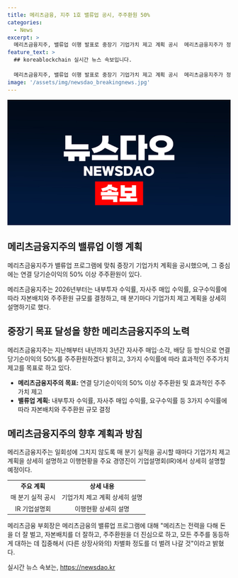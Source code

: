 ```yaml
---
title: 메리츠금융, 지주 1호 밸류업 공시, 주주환원 50%
categories:
  - News
excerpt: >
  메리츠금융지주, 밸류업 이행 발표로 중장기 기업가치 제고 계획 공시  메리츠금융지주가 정부의 기업 밸류업 프로그램에 발맞춰 중장기 기업가치 계획을 공시했다. 연결 당기순이익의 50% 이상 주주환원을 목표로 하며, 2026년부터는 3가지 수익률에 따라 자본배치와 주주환원 규모를 결정할 계획이다. 또한, 매분기 실적을 공시할 때마다 기업가치 제고 계획을 공개하고 이행현황을 상세하게 설명할 예정이다. 기업은 이러한 노력을 통해 주주가치를 증가시키고 차별화를 꾀할 것으로 기대된다.
feature_text: >
  ## koreablockchain 실시간 뉴스 속보입니다.

  메리츠금융지주, 밸류업 이행 발표로 중장기 기업가치 제고 계획 공시  메리츠금융지주가 정부의 기업 밸류업 프로그램에 발맞춰 중장기 기업가치 계획을 공시했다. 연결 당기순이익의 50% 이상 주주환원을 목표로 하며, 2026년부터는 3가지 수익률에 따라 자본배치와 주주환원 규모를 결정할 계획이다. 또한, 매분기 실적을 공시할 때마다 기업가치 제고 계획을 공개하고 이행현황을 상세하게 설명할 예정이다. 기업은 이러한 노력을 통해 주주가치를 증가시키고 차별화를 꾀할 것으로 기대된다.
image: '/assets/img/newsdao_breakingnews.jpg'
---
```


<p><img src="/assets/img/newsdao_breakingnews.jpg" alt="koreablockchain 속보" /></p>

<h2 data-ke-size="size26">메리츠금융지주의 밸류업 이행 계획</h2>

<p>메리츠금융지주가 밸류업 프로그램에 맞춰 중장기 기업가치 계획을 공시했으며, 그 중심에는 연결 당기순이익의 50% 이상 주주환원이 있다.</p>

<p data-ke-size="size16">메리츠금융지주는 2026년부터는 내부투자 수익률, 자사주 매입 수익률, 요구수익률에 따라 자본배치와 주주환원 규모를 결정하고, 매 분기마다 기업가치 제고 계획을 상세히 설명하기로 했다.</p>

<h2 data-ke-size="size24">중장기 목표 달성을 향한 메리츠금융지주의 노력</h2>

<p>메리츠금융지주는 지난해부터 내년까지 3년간 자사주 매입·소각, 배당 등 방식으로 연결 당기순이익의 50%를 주주환원하겠다 밝히고, 3가지 수익률에 따라 효과적인 주주가치 제고를 목표로 하고 있다.</p>

<ul>
    <li><b>메리츠금융지주의 목표:</b> 연결 당기순이익의 50% 이상 주주환원 및 효과적인 주주가치 제고</li>
    <li><b>밸류업 계획:</b> 내부투자 수익률, 자사주 매입 수익률, 요구수익률 등 3가지 수익률에 따라 자본배치와 주주환원 규모 결정</li>
</ul>

<h2 data-ke-size="size24">메리츠금융지주의 향후 계획과 방침</h2>

<p>메리츠금융지주는 일회성에 그치지 않도록 매 분기 실적을 공시할 때마다 기업가치 제고 계획을 상세히 설명하고 이행현황을 주요 경영진이 기업설명회(IR)에서 상세히 설명할 예정이다.</p>

<table>
    <tr>
        <td style="text-align: center; height: 17px;"><b>주요 계획</b></td>
        <td style="text-align: center; height: 17px;"><b>상세 내용</b></td>
    </tr>
    <tr>
        <td style="text-align: center; height: 17px;">매 분기 실적 공시</td>
        <td style="text-align: center; height: 17px;">기업가치 제고 계획 상세히 설명</td>
    </tr>
    <tr>
        <td style="text-align: center; height: 17px;">IR 기업설명회</td>
        <td style="text-align: center; height: 17px;">이행현황 상세히 설명</td>
    </tr>
</table>

<p>메리츠금융 부회장은 메리츠금융의 밸류업 프로그램에 대해 "메리츠는 전력을 다해 돈을 더 잘 벌고, 자본배치를 더 잘하고, 주주환원을 더 진심으로 하고, 모든 주주를 동등하게 대하는 데 집중해서 (다른 상장사와의) 차별화 정도를 더 벌려 나갈 것"이라고 밝혔다.</p>
실시간 뉴스 속보는, <a href="https://newsdao.kr" rel="dofollow">https://newsdao.kr</a>


